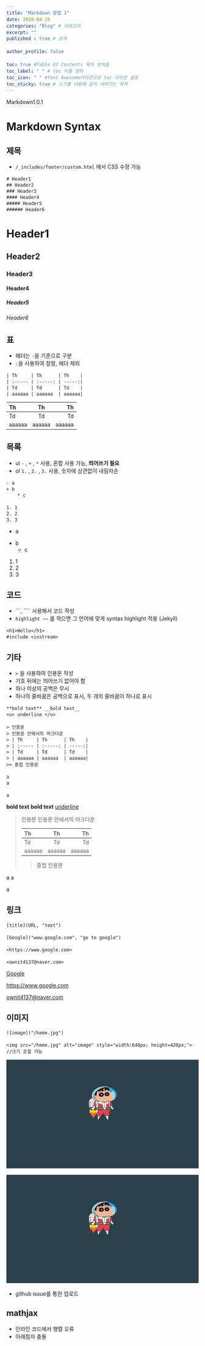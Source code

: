 ```yaml
---
title: "Markdown 문법 1"
date: 2020-04-15
categories: "Blog" # 카테고리
excerpt: ""
published : true # 공개

author_profile: false

toc: true #Table Of Contents 목차 보여줌
toc_label: " " # toc 이름 정의
toc_icon: " " #font Awesome아이콘으로 toc 아이콘 설정
toc_sticky: true # 스크롤 내릴때 같이 내려가는 목차
---
```

<!--Language Button HTML -->
<span><a class="Markdown"><i class="fab fa-markdown"></i> Markdown</a><a class="MarkdownVer">1.0.1</a></span>
<!--Language Button HTML -->
<!-- Main content-->

# Markdown Syntax

## 제목

- `/_includes/footer/custom.html` 에서 CSS 수정 가능

```
# Header1
## Header2
### Header3
#### Header4
##### Header5
###### Header6
```

# Header1
## Header2
### Header3
#### Header4
##### Header5
###### Header6


## 표
- 헤더는 `-`을 기준으로 구분
- `:`을 사용하여 정렬, 헤더 제외


```
| Th     | Th      | Th    |
| :----- | :-----: | -----:|
| Td     | Td      | Td    |
| aaaaaa | aaaaaa  | aaaaaa|
```


| Th     | Th      | Th    |
| :----- | :-----: | -----:|
| Td     | Td      | Td    |
| aaaaaa | aaaaaa  | aaaaaa|

## 목록

- ul `-` , `+` , `*` 사용, 혼합 사용 가능, **띄어쓰기 필요**
- ol `1.` , `2.` , `3.` 사용, 숫자에 상관없이 내림차순

```
- a
+ b
    * c

1. 1
2. 2
3. 3
```

- a
+ b
    * c

1. 1
2. 2
3. 3

## 코드

- \`\`\`, \`\`\`\` 사용해서 코드 작성
- ` highlight ~~ ` 를 적으면 그 언어에 맞게 syntax highlight 적용 (Jekyll)

```
<h1>Hello</h1>
#include <iostream>
```


## 기타

- `>` 을 사용하여 인용문 작성
- 기호 뒤에는 띄어쓰기 없어야 함
- 하나 이상의 공백은 무시
- 하나의 줄바꿈은 공백으로 표시, 두 개의 줄바꿈이 하나로 표시

```
**bold text** __bold text__
<u> underline </u>

> 인용문
> 인용문 안에서의 마크다운
> | Th     | Th      | Th    |
> | :----- | :-----: | -----:|
> | Td     | Td      | Td    |
> | aaaaaa | aaaaaa  | aaaaaa|
>> 중첩 인용문

a
a

a
```
**bold text** __bold text__
<u> underline </u>

> 인용문
> 인용문 안에서의 마크다운
>
> | Th     | Th      | Th    |
> | :----- | :-----: | -----:|
> | Td     | Td      | Td    |
> | aaaaaa | aaaaaa  | aaaaaa|
>
>> 중첩 인용문

a
a

a


## 링크

```
[title](URL, "text")

[Google]("www.google.com", "go to google")

<https://www.google.com>

<ownit4137@naver.com>
```

[Google]("www.google.com", "go to google")

<https://www.google.com>

<ownit4137@naver.com>

## 이미지

```
![image]("/home.jpg")

<img src="/home.jpg" alt="image" style="width:640px; height=420px;">
//크기 조절 가능
```


![image](/home.jpg)


<img src="/home.jpg" alt="image" style="width:640px; height=420px;">

- github issue를 통한 업로드


## mathjax

- 인라인 코드에서 행렬 오류
- 아래첨자 충돌
